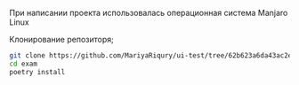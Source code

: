 
При написании проекта использовалась операционная система Manjaro Linux


Клонирование репозиторя;
```bash
git clone https://github.com/MariyaRiqury/ui-test/tree/62b623a6da43ac2e925aefa188735e5f893706ce/zvyagina_mo
cd exam
poetry install
```


